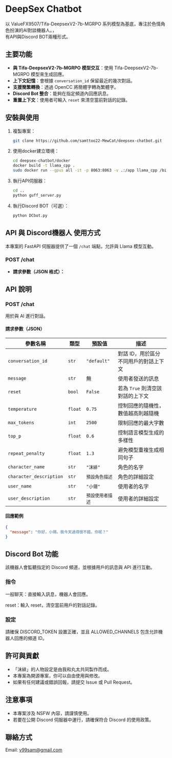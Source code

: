 # DeepSex Chatbot

以 ValueFX9507/Tifa-DeepsexV2-7b-MGRPO 系列模型為基底，專注於色情角色扮演的AI對談機器人。，<br>
有API與Discord BOT兩種形式。

## 主要功能

- **與 Tifa-DeepsexV2-7b-MGRPO 模型交互**：使用 Tifa-DeepsexV2-7b-MGRPO 模型來生成回應。
- **上下文記憶**：會根據 `conversation_id` 保留最近的幾次對話。
- **支援簡繁轉換**：透過 OpenCC 將簡體字轉為繁體字。
- **Discord Bot 整合**：能夠在指定頻道內回應訊息。
- **重置上下文**：使用者可輸入 `reset` 來清空當前對話的記錄。

## 安裝與使用

1. 複製專案：
    ```bash
    git clone https://github.com/samttoo22-MewCat/deepsex-chatbot.git
    ```

2. 使用docker建立環境：
    ```bash
    cd deepsex-chatbot/docker
    docker build -t llama_cpp .
    sudo docker run --gpus all -it -p 8063:8063 -v .:/app llama_cpp /bin/bash
    ```

3. 執行API伺服器：
    ```bash
    cd ..
    python guff_server.py
    ```

3. 執行Discord BOT（可選）：
    ```bash
    python DCbot.py
    ```

## API 與 Discord機器人 使用方式

本專案的 FastAPI 伺服器提供了一個 `/chat` 端點，允許與 Llama 模型互動。

### **POST /chat**

- **請求參數（JSON 格式）：**

## API 說明

### **POST /chat**
用於與 AI 進行對話。

#### **請求參數（JSON）**
| 參數名稱              | 類型   | 預設值 | 描述 |
|------------------|------|------|------|
| `conversation_id`  | `str`  | `"default"` | 對話 ID，用於區分不同用戶的對話上下文 |
| `message`  | `str`  | 無 | 使用者發送的訊息 |
| `reset` | `bool` | `False` | 若為 `True` 則清空該對話的上下文 |
| `temperature` | `float` | `0.75` | 控制回應的隨機性，數值越高則越隨機 |
| `max_tokens` | `int` | `2500` | 限制回應的最大字數 |
| `top_p` | `float` | `0.6` | 控制語言模型生成的多樣性 |
| `repeat_penalty` | `float` | `1.3` | 避免模型重複生成相同句子 |
| `character_name` | `str` | `"沫緋"` | 角色的名字 |
| `character_description` | `str` | `預設角色描述` | 角色的詳細設定 |
| `user_name` | `str` | `"小翎"` | 使用者的名字 |
| `user_description` | `str` | `預設使用者描述` | 使用者的詳細設定 |

#### **回應範例**
```json
{
  "message": "你好，小翎。我今天過得很不錯，你呢？"
}
```

## Discord Bot 功能

該機器人會監聽指定的 Discord 頻道，並根據用戶的訊息與 API 進行互動。

### 指令

一般聊天：直接輸入訊息，機器人會回應。

reset：輸入 reset，清空當前用戶的對話記錄。

### 設定

請確保 DISCORD_TOKEN 設置正確，並且 ALLOWED_CHANNELS 包含允許機器人回應的頻道 ID。


## 許可與貢獻

- 「沫緋」的人物設定是由我和丸太共同製作而成。
- 本專案為開源專案，你可以自由使用與修改。
- 如果有任何建議或錯誤回報，請提交 Issue 或 Pull Request。

## 注意事項

- 本專案涉及 NSFW 內容，請謹慎使用。
- 若要在公開 Discord 伺服器中運行，請確保符合 Discord 的使用政策。

## 聯絡方式
Email: v99sam@gmail.com
